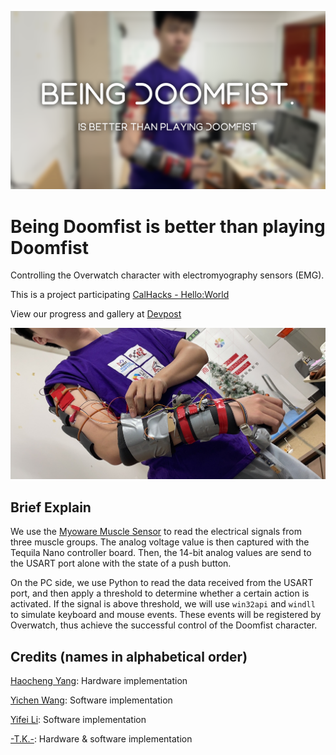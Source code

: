 ![](coverv2.png)

# Being Doomfist is better than playing Doomfist

Controlling the Overwatch character with electromyography sensors (EMG).

This is a project participating [CalHacks - Hello:World](https://helloworld.calhacks.io/)

View our progress and gallery at [Devpost](https://devpost.com/software/being-doomfist-is-better-than-playing-doomfist)

![](cover.jpg)

## Brief Explain

We use the [Myoware Muscle Sensor](https://www.sparkfun.com/products/13723) to read the electrical signals from three muscle groups. The analog voltage value is then captured with the Tequila Nano controller board. Then, the 14-bit analog values are send to the USART port alone with the state of a push button.

On the PC side, we use Python to read the data received from the USART port, and then apply a threshold to determine whether a certain action is activated. If the signal is above threshold, we will use `win32api` and `windll` to simulate keyboard and mouse events. These events will be registered by Overwatch, thus achieve the successful control of the Doomfist character.


## Credits (names in alphabetical order)

[Haocheng Yang](https://github.com/bill-the-sci-guy): Hardware implementation

[Yichen Wang](https://github.com/yuesha-yc): Software implementation

[Yifei Li](https://github.com/LiYifei1218): Software implementation

[-T.K.-](https://github.com/T-K-233): Hardware & software implementation


